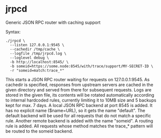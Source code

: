 # jrpcd
Generic JSON RPC router with caching support

Syntax:
```
./jrpcd \
  --listen 127.0.0.1:9545 \
  --cachedir /tmp/cache \
  --logfile /tmp/jrpcd.log \
  --loglevel debug \
  -b http://localhost:8545/ \
  -b someid=https://some.node:8545/with/trace/support/MY-SECRET-ID \
  -r "someid=match:trace_*"
 ```
  This starts a JSON RPC router waiting for requests on 127.0.0.1:9545. As cachedir is specified, responses from upstream servers are
  cached in the given directory and served from there for subsequent requests. Logs are stored in the given file, its contents will be
  rotated automatically according to internal hardcoded rules, currently limiting it to 10MB size and 5 backups kept for max. 7 days.
  A local JSON RPC backend at port 8545 is added. It has no explicit name ($name=URL), so it gets the name "default". The default backend
  will be used for all requests that do not match a specific rule.
  Another remote backend is added with the name "someid".
  A routing rule is added. All requests whose method matches the trace_* pattern will be routed to the someid backend.
 
